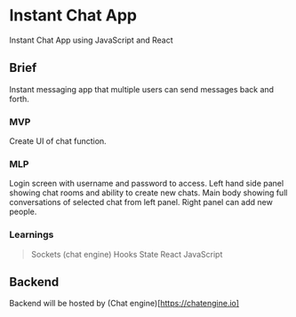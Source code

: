 # Instant Chat App
Instant Chat App using JavaScript and React 

## Brief  

Instant messaging app that multiple users can send messages back and forth. 

### MVP 

Create UI of chat function. 

### MLP

Login screen with username and password to access. 
Left hand side panel showing chat rooms and ability to create new chats.
Main body showing full conversations of selected chat from left panel. 
Right panel can add new people. 

### Learnings

> Sockets (chat engine) 
> Hooks 
> State
> React 
> JavaScript

## Backend

Backend will be hosted by (Chat engine)[https://chatengine.io]
